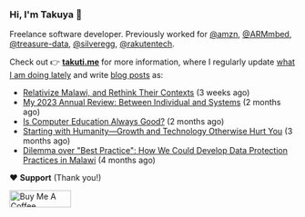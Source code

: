 ### Hi, I'm Takuya 👋

Freelance software developer. Previously worked for [@amzn](https://github.com/amzn), [@ARMmbed](https://github.com/ARMmbed), [@treasure-data](https://github.com/treasure-data), [@silveregg](https://github.com/silveregg), [@rakutentech](https://github.com/rakutentech).

Check out 👉 **[takuti.me](https://takuti.me/)** for more information, where I regularly update [what I am doing lately](https://takuti.me/now/) and write [blog posts](https://takuti.me/note/) as:


- [Relativize Malawi, and Rethink Their Contexts](https://takuti.me/note/relativize-and-contextualize/) (3 weeks ago)
- [My 2023 Annual Review: Between Individual and Systems](https://takuti.me/note/annual-review-2023/) (2 months ago)
- [Is Computer Education Always Good?](https://takuti.me/note/computer-education-in-malawi/) (2 months ago)
- [Starting with Humanity—Growth and Technology Otherwise Hurt You](https://takuti.me/note/playing-in-malawi/) (3 months ago)
- [Dilemma over &#34;Best Practice&#34;: How We Could Develop Data Protection Practices in Malawi](https://takuti.me/note/data-protection-law-in-malawi-2023/) (4 months ago)

❤️ **Support** (Thank you!)

<a href="https://www.buymeacoffee.com/takuti" target="_blank"><img src="https://cdn.buymeacoffee.com/buttons/v2/default-yellow.png" alt="Buy Me A Coffee" style="height: 30px !important;width: 108px !important;" ></a>
